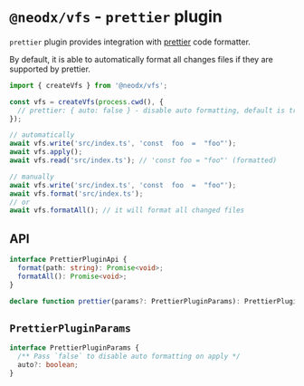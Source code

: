 # `@neodx/vfs` - `prettier` plugin <Badge type="tip" text="builtin" /> <Badge type="tip" text="auto" />

`prettier` plugin provides integration with [prettier](https://prettier.io/) code formatter.

By default, it is able to automatically format all changes files if they are supported by prettier.

```typescript
import { createVfs } from '@neodx/vfs';

const vfs = createVfs(process.cwd(), {
  // prettier: { auto: false } - disable auto formatting, default is true
});

// automatically
await vfs.write('src/index.ts', 'const  foo  =  "foo"');
await vfs.apply();
await vfs.read('src/index.ts'); // 'const foo = "foo"' (formatted)

// manually
await vfs.write('src/index.ts', 'const  foo  =  "foo"');
await vfs.format('src/index.ts');
// or
await vfs.formatAll(); // it will format all changed files
```

## API

```typescript
interface PrettierPluginApi {
  format(path: string): Promise<void>;
  formatAll(): Promise<void>;
}

declare function prettier(params?: PrettierPluginParams): PrettierPluginApi;
```

## `PrettierPluginParams`

```typescript
interface PrettierPluginParams {
  /** Pass `false` to disable auto formatting on apply */
  auto?: boolean;
}
```
